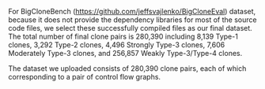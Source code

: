 
For BigCloneBench (<https://github.com/jeffsvajlenko/BigCloneEval>) dataset, because it does not provide the
dependency libraries for most of the source code files, we select
these successfully compiled files as our final dataset. The total
number of final clone pairs is 280,390 including 8,139 Type-1 clones,
3,292 Type-2 clones, 4,496 Strongly Type-3 clones, 7,606 Moderately
Type-3 clones, and 256,857 Weakly Type-3/Type-4 clones.

The dataset we uploaded consists of 280,390 clone pairs, each of which corresponding to a pair of control flow graphs.
